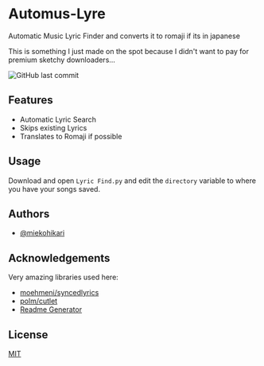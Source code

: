 
# Automus-Lyre

Automatic Music Lyric Finder and converts it to romaji if its in japanese

This is something I just made on the spot because I didn't want to pay for premium sketchy downloaders...

![GitHub last commit](https://img.shields.io/github/last-commit/miekohikari/Automus-Lyre?style=for-the-badge)
## Features

- Automatic Lyric Search
- Skips existing Lyrics
- Translates to Romaji if possible


## Usage

Download and open `Lyric Find.py` and edit the `directory` variable to where you have your songs saved.
## Authors

- [@miekohikari](https://www.github.com/miekohikari)


## Acknowledgements
Very amazing libraries used here:
 - [moehmeni/syncedlyrics](https://github.com/moehmeni/syncedlyrics)
 - [polm/cutlet](https://github.com/polm/cutlet)
 - [Readme Generator](https://readme.so/)


## License

[MIT](https://choosealicense.com/licenses/mit/)

